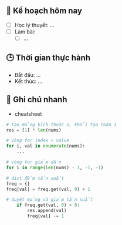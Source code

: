 
## 🎯 Kế hoạch hôm nay
- [ ] Học lý thuyết: ...
- [ ] Làm bài:
  - [ ] ...

## 🕒 Thời gian thực hành
- Bắt đầu: ...
- Kết thúc: ...

## 🧠 Ghi chú nhanh
- cheatsheet
```python
# tạo mảng kích thước n, khởi tạo toàn 1
res = [1] * len(nums)

# vòng for index + value
for i, val in enumerate(nums):
	...

# vòng for giảm dần
for i in range(len(nums) - 1, -1, -1)

# dict đếm tần suất 
freq = {}
freq[val] = freq.get(val, 0) + 1

# duyệt mảng và giảm tần suất
	if freq.get(val, 0) > 0:
		res.append(val)
		freq[val] -= 1
```
